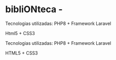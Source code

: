 # bibliONteca -

Tecnologias utilizadas:
 PHP8 + Framework Laravel

 Html5 + CSS3
 
Tecnologias utilizadas:
 PHP8 + Framework Laravel

 HTML5 + CSS3
